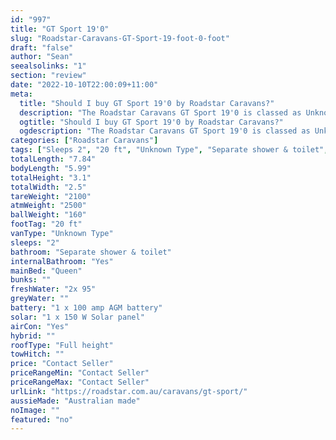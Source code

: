 ```yaml
---
id: "997"
title: "GT Sport 19'0"
slug: "Roadstar-Caravans-GT-Sport-19-foot-0-foot"
draft: "false"
author: "Sean"
seealsolinks: "1"
section: "review"
date: "2022-10-10T22:00:09+11:00"
meta:
  title: "Should I buy GT Sport 19'0 by Roadstar Caravans?"
  description: "The Roadstar Caravans GT Sport 19'0 is classed as Unknown Type, and sleeps 2 people. It is Australian made and comes in at 20 ft. It generally has Separate shower & toilet."
  ogtitle: "Should I buy GT Sport 19'0 by Roadstar Caravans?"
  ogdescription: "The Roadstar Caravans GT Sport 19'0 is classed as Unknown Type, and sleeps 2 people. It is Australian made and comes in at 20 ft. It generally has Separate shower & toilet."
categories: ["Roadstar Caravans"]
tags: ["Sleeps 2", "20 ft", "Unknown Type", "Separate shower & toilet", "Full height", "Price Unknown"]
totalLength: "7.84"
bodyLength: "5.99"
totalHeight: "3.1"
totalWidth: "2.5"
tareWeight: "2100"
atmWeight: "2500"
ballWeight: "160"
footTag: "20 ft"
vanType: "Unknown Type"
sleeps: "2"
bathroom: "Separate shower & toilet"
internalBathroom: "Yes"
mainBed: "Queen"
bunks: ""
freshWater: "2x 95"
greyWater: ""
battery: "1 x 100 amp AGM battery"
solar: "1 x 150 W Solar panel"
airCon: "Yes"
hybrid: ""
roofType: "Full height"
towHitch: ""
price: "Contact Seller"
priceRangeMin: "Contact Seller"
priceRangeMax: "Contact Seller"
urlLink: "https://roadstar.com.au/caravans/gt-sport/"
aussieMade: "Australian made"
noImage: ""
featured: "no"
---
```

